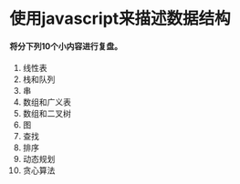 # 使用javascript来描述数据结构

#### 将分下列10个小内容进行复盘。

1. 线性表
2. 栈和队列
3. 串
4. 数组和广义表
5. 数组和二叉树
6. 图
7. 查找
8. 排序
9. 动态规划
10. 贪心算法



